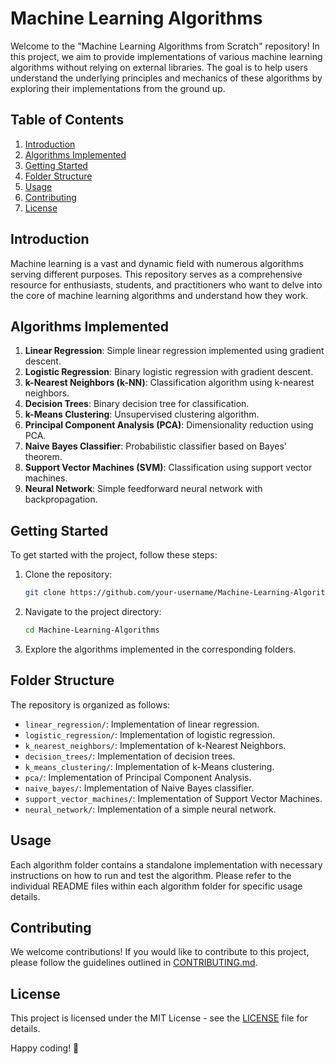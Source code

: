 # Machine Learning Algorithms 

Welcome to the "Machine Learning Algorithms from Scratch" repository! In this project, we aim to provide implementations of various machine learning algorithms without relying on external libraries. The goal is to help users understand the underlying principles and mechanics of these algorithms by exploring their implementations from the ground up.

## Table of Contents

1. [Introduction](#introduction)
2. [Algorithms Implemented](#algorithms-implemented)
3. [Getting Started](#getting-started)
4. [Folder Structure](#folder-structure)
5. [Usage](#usage)
6. [Contributing](#contributing)
7. [License](#license)

## Introduction

Machine learning is a vast and dynamic field with numerous algorithms serving different purposes. This repository serves as a comprehensive resource for enthusiasts, students, and practitioners who want to delve into the core of machine learning algorithms and understand how they work.

## Algorithms Implemented

1. **Linear Regression**: Simple linear regression implemented using gradient descent.
2. **Logistic Regression**: Binary logistic regression with gradient descent.
3. **k-Nearest Neighbors (k-NN)**: Classification algorithm using k-nearest neighbors.
4. **Decision Trees**: Binary decision tree for classification.
5. **k-Means Clustering**: Unsupervised clustering algorithm.
6. **Principal Component Analysis (PCA)**: Dimensionality reduction using PCA.
7. **Naive Bayes Classifier**: Probabilistic classifier based on Bayes' theorem.
8. **Support Vector Machines (SVM)**: Classification using support vector machines.
9. **Neural Network**: Simple feedforward neural network with backpropagation.

## Getting Started

To get started with the project, follow these steps:

1. Clone the repository:

    ```bash
    git clone https://github.com/your-username/Machine-Learning-Algorithms.git
    ```

2. Navigate to the project directory:

    ```bash
    cd Machine-Learning-Algorithms
    ```

3. Explore the algorithms implemented in the corresponding folders.

## Folder Structure

The repository is organized as follows:

- `linear_regression/`: Implementation of linear regression.
- `logistic_regression/`: Implementation of logistic regression.
- `k_nearest_neighbors/`: Implementation of k-Nearest Neighbors.
- `decision_trees/`: Implementation of decision trees.
- `k_means_clustering/`: Implementation of k-Means clustering.
- `pca/`: Implementation of Principal Component Analysis.
- `naive_bayes/`: Implementation of Naive Bayes classifier.
- `support_vector_machines/`: Implementation of Support Vector Machines.
- `neural_network/`: Implementation of a simple neural network.

## Usage

Each algorithm folder contains a standalone implementation with necessary instructions on how to run and test the algorithm. Please refer to the individual README files within each algorithm folder for specific usage details.

## Contributing

We welcome contributions! If you would like to contribute to this project, please follow the guidelines outlined in [CONTRIBUTING.md](CONTRIBUTING.md).

## License

This project is licensed under the MIT License - see the [LICENSE](LICENSE) file for details.

Happy coding! 🚀
